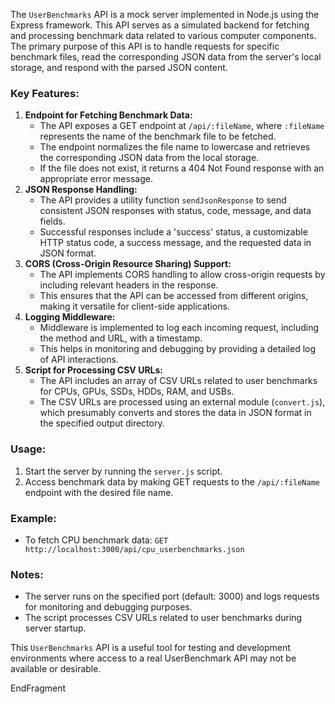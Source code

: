 The `UserBenchmarks` API is a mock server implemented in Node.js using the Express framework. This API serves as a simulated backend for fetching and processing benchmark data related to various computer components. The primary purpose of this API is to handle requests for specific benchmark files, read the corresponding JSON data from the server's local storage, and respond with the parsed JSON content.

### Key Features:

1. **Endpoint for Fetching Benchmark Data:**
    - The API exposes a GET endpoint at `/api/:fileName`, where `:fileName` represents the name of the benchmark file to be fetched.
    - The endpoint normalizes the file name to lowercase and retrieves the corresponding JSON data from the local storage.
    - If the file does not exist, it returns a 404 Not Found response with an appropriate error message.
2. **JSON Response Handling:**
    - The API provides a utility function `sendJsonResponse` to send consistent JSON responses with status, code, message, and data fields.
    - Successful responses include a 'success' status, a customizable HTTP status code, a success message, and the requested data in JSON format.
3. **CORS (Cross-Origin Resource Sharing) Support:**
    - The API implements CORS handling to allow cross-origin requests by including relevant headers in the response.
    - This ensures that the API can be accessed from different origins, making it versatile for client-side applications.
4. **Logging Middleware:**
    - Middleware is implemented to log each incoming request, including the method and URL, with a timestamp.
    - This helps in monitoring and debugging by providing a detailed log of API interactions.
5. **Script for Processing CSV URLs:**
    - The API includes an array of CSV URLs related to user benchmarks for CPUs, GPUs, SSDs, HDDs, RAM, and USBs.
    - The CSV URLs are processed using an external module (`convert.js`), which presumably converts and stores the data in JSON format in the specified output directory.

### Usage:

1. Start the server by running the `server.js` script.
2. Access benchmark data by making GET requests to the `/api/:fileName` endpoint with the desired file name.
    

### Example:

- To fetch CPU benchmark data: `GET http://localhost:3000/api/cpu_userbenchmarks.json`
    

### Notes:

- The server runs on the specified port (default: 3000) and logs requests for monitoring and debugging purposes.
- The script processes CSV URLs related to user benchmarks during server startup.
    

This `UserBenchmarks` API is a useful tool for testing and development environments where access to a real UserBenchmark API may not be available or desirable.

EndFragment
